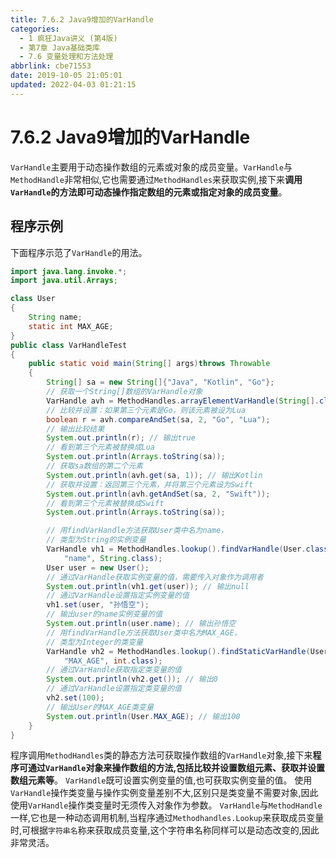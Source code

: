 ```yaml
---
title: 7.6.2 Java9增加的VarHandle
categories: 
  - 1 疯狂Java讲义 (第4版)
  - 第7章 Java基础类库
  - 7.6 变量处理和方法处理
abbrlink: cbe71553
date: 2019-10-05 21:05:01
updated: 2022-04-03 01:21:15
---
```

# 7.6.2 Java9增加的VarHandle #
`VarHandle`主要用于动态操作数组的元素或对象的成员变量。`VarHandle`与`MethodHandle`非常相似,它也需要通过`MethodHandles`来获取实例,接下来**调用`VarHandle`的方法即可动态操作指定数组的元素或指定对象的成员变量**。

## 程序示例 ##
下面程序示范了`VarHandle`的用法。
```java
import java.lang.invoke.*;
import java.util.Arrays;

class User
{
    String name;
    static int MAX_AGE;
}
public class VarHandleTest
{
    public static void main(String[] args)throws Throwable
    {
        String[] sa = new String[]{"Java", "Kotlin", "Go"};
        // 获取一个String[]数组的VarHandle对象
        VarHandle avh = MethodHandles.arrayElementVarHandle(String[].class);
        // 比较并设置：如果第三个元素是Go，则该元素被设为Lua
        boolean r = avh.compareAndSet(sa, 2, "Go", "Lua");
        // 输出比较结果
        System.out.println(r); // 输出true
        // 看到第三个元素被替换成Lua
        System.out.println(Arrays.toString(sa));
        // 获取sa数组的第二个元素
        System.out.println(avh.get(sa, 1)); // 输出Kotlin
        // 获取并设置：返回第三个元素，并将第三个元素设为Swift
        System.out.println(avh.getAndSet(sa, 2, "Swift"));
        // 看到第三个元素被替换成Swift
        System.out.println(Arrays.toString(sa));

        // 用findVarHandle方法获取User类中名为name，
        // 类型为String的实例变量
        VarHandle vh1 = MethodHandles.lookup().findVarHandle(User.class,
            "name", String.class);
        User user = new User();
        // 通过VarHandle获取实例变量的值，需要传入对象作为调用者
        System.out.println(vh1.get(user)); // 输出null
        // 通过VarHandle设置指定实例变量的值
        vh1.set(user, "孙悟空");
        // 输出user的name实例变量的值
        System.out.println(user.name); // 输出孙悟空
        // 用findVarHandle方法获取User类中名为MAX_AGE，
        // 类型为Integer的类变量
        VarHandle vh2 = MethodHandles.lookup().findStaticVarHandle(User.class,
            "MAX_AGE", int.class);
        // 通过VarHandle获取指定类变量的值
        System.out.println(vh2.get()); // 输出0
        // 通过VarHandle设置指定类变量的值
        vh2.set(100);
        // 输出User的MAX_AGE类变量
        System.out.println(User.MAX_AGE); // 输出100
    }
}
```

程序调用`MethodHandles`类的静态方法可获取操作数组的`VarHandle`对象,接下来**程序可通过`VarHandle`对象来操作数组的方法,包括比较并设置数组元素、获取并设置数组元素等**。
`VarHandle`既可设置实例变量的值,也可获取实例变量的值。
使用`VarHandle`操作类变量与操作实例变量差别不大,区别只是类变量不需要对象,因此使用`VarHandle`操作类变量时无须传入对象作为参数。
`VarHandle`与`MethodHandle`一样,它也是一种动态调用机制,当程序通过`Methodhandles.Lookup`来获取成员变量时,可根据`字符串名`称来获取成员变量,这个字符串名称同样可以是动态改变的,因此非常灵活。

